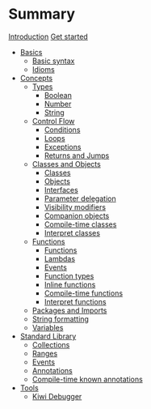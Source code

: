 # Summary

[Introduction](home.md)
[Get started](get-started.md)

- [Basics]()
  - [Basic syntax](basics/syntax.md)
  - [Idioms](basics/idioms.md)
- [Concepts]()
  - [Types](concepts/types/overview.md)
    - [Boolean](concepts/types/boolean.md)
    - [Number](concepts/types/number.md)
    - [String](concepts/types/string.md)
  - [Control Flow]()
    - [Conditions](concepts/control-flow/conditions.md)
    - [Loops](concepts/control-flow/loops.md)
    - [Exceptions](concepts/control-flow/exceptions.md)
    - [Returns and Jumps](concepts/control-flow/returns-and-jumps.md)
  - [Classes and Objects]()
    - [Classes](concepts/classes-and-objects/classes.md)
    - [Objects](concepts/classes-and-objects/objects.md)
    - [Interfaces](concepts/classes-and-objects/interfaces.md)
    - [Parameter delegation](concepts/classes-and-objects/parameter-delegation.md)
    - [Visibility modifiers](concepts/classes-and-objects/visibility-modifiers.md)
    - [Companion objects](concepts/classes-and-objects/companion-objects.md)
    - [Compile-time classes](concepts/classes-and-objects/compile-time-classes.md)
    - [Interpret classes](concepts/classes-and-objects/interpret-classes.md)
  - [Functions]()
    - [Functions](concepts/functions/functions.md)
    - [Lambdas](concepts/functions/lambdas.md)
    - [Events](concepts/functions/events.md)
    - [Function types](concepts/functions/function-types.md)
    - [Inline functions](concepts/functions/inline-functions.md)
    - [Compile-time functions](concepts/functions/compile-time-functions.md)
    - [Interpret functions](concepts/functions/interpret-functions.md)
  - [Packages and Imports](concepts/packages-and-imports.md)
  - [String formatting](concepts/string-formatting.md)
  - [Variables](concepts/variables.md)
- [Standard Library]()
  - [Collections](standard-library/collections.md)
  - [Ranges](standard-library/ranges.md)
  - [Events](standard-library/events.md)
  - [Annotations](standard-library/annotations.md)
  - [Compile-time known annotations](standard-library/compile-time-known-annotations.md)
- [Tools]()
  - [Kiwi Debugger](tools/kiwi-debugger.md)
